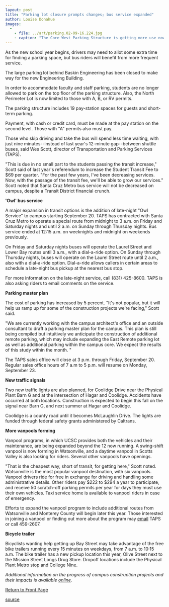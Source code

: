 ```yaml
---
layout: post
title: "Parking lot closure prompts changes; bus service expanded"
author: Louise Donahue
images:
  -
    - file: ../art/parking.02-09-16.224.jpg
    - caption: "The Core West Parking Structure is getting more use now that the parking lot behind Basking Engineering has closed. Photo: Louise Donahue"
---
```


As the new school year begins, drivers may need to allot some extra time for finding a parking space, but bus riders will benefit from more frequent service.  

The large parking lot behind Baskin Engineering has been closed to make way for the new Engineering Building.

In order to accommodate faculty and staff parking, students are no longer allowed to park on the top floor of the parking structure. Also, the North Perimeter Lot is now limited to those with A, B, or RV permits.  

The parking structure includes 19 pay-station spaces for guests and short-term parking.

Payment, with cash or credit card, must be made at the pay station on the second level. Those with "A" permits also must pay.  

Those who skip driving and take the bus will spend less time waiting, with just nine minutes--instead of last year's 12-minute gap--between shuttle buses, said Wes Scott, director of Transportation and Parking Services (TAPS).  

"This is due in no small part to the students passing the transit increase," Scott said of last year's referendum to increase the Student Transit Fee to $69 per quarter. "For the past few years, I've been decreasing services. Now, with the passage of the transit fee, we'll be able to grow our services." Scott noted that Santa Cruz Metro bus service will not be decreased on campus, despite a Transit District financial crunch.  

**'Owl' bus service**  

A major expansion in transit options is the addition of late-night "Owl Service" to campus starting September 20. TAPS has contracted with Santa Cruz Metro to operate a special route from midnight to 3 a.m. on Friday and Saturday nights and until 2 a.m. on Sunday through Thursday nights. Bus service ended at 12:15 a.m. on weeknights and midnight on weekends previously.   

On Friday and Saturday nights buses will operate the Laurel Street and Lower Bay routes until 3 a.m., with a dial-a-ride option. On Sunday through Thursday nights, buses will operate on the Laurel Street route until 2 a.m., also with a dial-a-ride option. Dial-a-ride allows callers in certain areas to schedule a late-night bus pickup at the nearest bus stop.  

For more information on the late-night service, call (831) 425-8600. TAPS is also asking riders to email comments on the service.

**Parking master plan**  

The cost of parking has increased by 5 percent. "It's not popular, but it will help us ramp up for some of the construction projects we're facing," Scott said.  

"We are currently working with the campus architect's office and an outside consultant to draft a parking master plan for the campus. This plan is still being compiled but intuitively we anticipate the construction of additional remote parking, which may include expanding the East Remote parking lot as well as additional parking within the campus core. We expect the results of this study within the month. "  

The TAPS sales office will close at 3 p.m. through Friday, September 20\. Regular sales office hours of 7 a.m to 5 p.m. will resume on Monday, September 23.  

**New traffic signals**  

Two new traffic lights are also planned, for Coolidge Drive near the Physical Plant Barn G and at the intersection of Hagar and Coolidge. Accidents have occurred at both locations. Construction is expected to begin this fall on the signal near Barn G, and next summer at Hagar and Coolidge.  

Coolidge is a county road until it becomes McLaughlin Drive. The lights are funded through federal safety grants administered by Caltrans.  

**More vanpools forming**  

Vanpool programs, in which UCSC provides both the vehicles and their maintenance, are being expanded beyond the 12 now running. A swing-shift vanpool is now forming in Watsonville, and a daytime vanpool in Scotts Valley is also looking for riders. Several other vanpools have openings.  

"That is the cheapest way, short of transit, for getting here," Scott noted. Watsonville is the most popular vanpool destination, with six vanpools. Vanpool drivers ride for free in exchange for driving and handling some administrative details. Other riders pay $222 to $294 a year to participate, and receive 50 scratch-off parking permits per year for days they must use their own vehicles. Taxi service home is available to vanpool riders in case of emergency.  

Efforts to expand the vanpool program to include additional routes from Watsonville and Monterey County will begin later this year. Those interested in joining a vanpool or finding out more about the program may [email][1] TAPS or call 459-2607.  

**Bicycle trailer**  

Bicyclists wanting help getting up Bay Street may take advantage of the free bike trailers running every 15 minutes on weekdays, from 7 a.m. to 10:15 a.m. The bike trailer has a new pickup location this year, Olive Street next to the Mission Street Longs Drug Store. Dropoff locations include the Physical Plant Metro stop and College Nine.  

_Additional information on the progress of campus construction projects and their impacts is available [online][2]._   

  

[Return to Front Page][3]

[1]: mailto:cacrowe@cats.ucsc.edu
[2]: http://www.ucsc.edu/general_info/construction.html
[3]: http://currents.ucsc.edu/

[source](http://www1.ucsc.edu/currents/02-03/09-16/parking.html "Permalink to parking")
